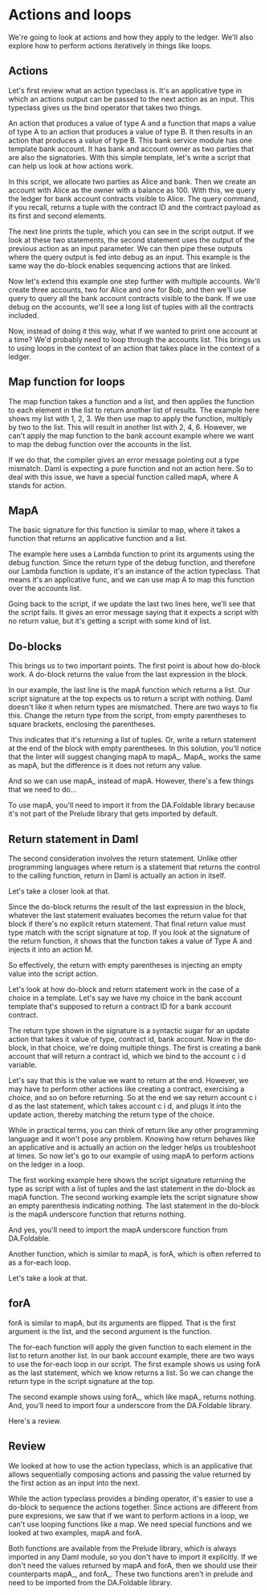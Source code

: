 # Actions and loops

We're going to look at actions and how they apply to the ledger. We'll also explore how to perform actions iteratively in things like loops. 

## Actions

Let's first review what an action typeclass is. It's an applicative type in which an actions output can be passed to the next action as an input. This typeclass gives us the bind operator that takes two things.

An action that produces a value of type A and a function that maps a value of type A to an action that produces a value of type B. It then results in an action that produces a value of type B. This bank service module has one template bank account. It has bank and account owner as two parties that are also the signatories. With this simple template, let's write a script that can help us look at how actions work. 

In this script, we allocate two parties as Alice and bank. Then we create an account with Alice as the owner with a balance as 100. With this, we query the ledger for bank account contracts visible to Alice. The query command, if you recall, returns a tuple with the contract ID and the contract payload as its first and second elements.

The next line prints the tuple, which you can see in the script output. If we look at these two statements, the second statement uses the output of the previous action as an input parameter. We can then pipe these outputs where the query output is fed into debug as an input. This example is the same way the do-block enables sequencing actions that are linked.

Now let's extend this example one step further with multiple accounts. We'll create three accounts, two for Alice and one for Bob, and then we'll use query to query all the bank account contracts visible to the bank. If we use debug on the accounts, we'll see a long list of tuples with all the contracts included.

Now, instead of doing it this way, what if we wanted to print one account at a time? We'd probably need to loop through the accounts list. This brings us to using loops in the context of an action that takes place in the context of a ledger. 

## Map function for loops

The map function takes a function and a list, and then applies the function to each element in the list to return another list of results. The example here shows my list with 1, 2, 3. We then use map to apply the function, multiply by two to the list. This will result in another list with 2, 4, 6. However, we can't apply the map function to the bank account example where we want to map the debug function over the accounts in the list.

If we do that, the compiler gives an error message pointing out a type mismatch. Daml is expecting a pure function and not an action here. So to deal with this issue, we have a special function called mapA, where A stands for action. 

## MapA

The basic signature for this function is similar to map, where it takes a function that returns an applicative function and a list.

The example here uses a Lambda function to print its arguments using the debug function. Since the return type of the debug function, and therefore our Lambda function is update, it's an instance of the action typeclass. That means it's an applicative func, and we can use map A to map this function over the accounts list.

Going back to the script, if we update the last two lines here, we'll see that the script fails. It gives an error message saying that it expects a script with no return value, but it's getting a script with some kind of list. 

## Do-blocks

This brings us to two important points. The first point is about how do-block work. A do-block returns the value from the last expression in the block.

In our example, the last line is the mapA function which returns a list. Our script signature at the top expects us to return a script with nothing. Daml doesn't like it when return types are mismatched. There are two ways to fix this. Change the return type from the script, from empty parentheses to square brackets, enclosing the parentheses.

This indicates that it's returning a list of tuples. Or, write a return statement at the end of the block with empty parentheses. In this solution, you'll notice that the linter will suggest changing mapA to mapA_. MapA_ works the same as mapA, but the difference is it does not return any value.

And so we can use mapA_ instead of mapA. However, there's a few things that we need to do... 

To use mapA, you'll need to import it from the DA.Foldable library because it's not part of the Prelude library that gets imported by default. 

## Return statement in Daml

The second consideration involves the return statement. Unlike other programming languages where return is a statement that returns the control to the calling function, return in Daml is actually an action in itself.

Let's take a closer look at that. 

Since the do-block returns the result of the last expression in the block, whatever the last statement evaluates becomes the return value for that block if there's no explicit return statement. That final return value must type match with the script signature at top. If you look at the signature of the return function, it shows that the function takes a value of Type A and injects it into an action M.

So effectively, the return with empty parentheses is injecting an empty value into the script action. 

Let's look at how do-block and return statement work in the case of a choice in a template. Let's say we have my choice in the bank account template that's supposed to return a contract ID for a bank account contract.

The return type shown in the signature is a syntactic sugar for an update action that takes it value of type, contract id, bank account. Now in the do-block, in that choice, we're doing multiple things. The first is creating a bank account that will return a contract id, which we bind to the account c i d variable.

Let's say that this is the value we want to return at the end. However, we may have to perform other actions like creating a contract, exercising a choice, and so on before returning. So at the end we say return account c i d as the last statement, which takes account c i d, and plugs it into the update action, thereby matching the return type of the choice.

While in practical terms, you can think of return like any other programming language and it won't pose any problem. Knowing how return behaves like an applicative and is actually an action on the ledger helps us troubleshoot at times. So now let's go to our example of using mapA to perform actions on the ledger in a loop.

The first working example here shows the script signature returning the type as script with a list of tuples and the last statement in the do-block as mapA function. The second working example lets the script signature show an empty parenthesis indicating nothing. The last statement in the do-block is the mapA underscore function that returns nothing.

And yes, you'll need to import the mapA underscore function from DA.Foldable. 

Another function, which is similar to mapA, is forA, which is often referred to as a for-each loop. 

Let's take a look at that. 

## forA

forA is similar to mapA, but its arguments are flipped. That is the first argument is the list, and the second argument is the function.

The for-each function will apply the given function to each element in the list to return another list. In our bank account example, there are two ways to use the for-each loop in our script. The first example shows us using forA as the last statement, which we know returns a list. So we can change the return type in the script signature at the top.

The second example shows using forA_, which like mapA_ returns nothing. And, you'll need to import four a underscore from the DA.Foldable library. 

Here's a review. 

## Review

We looked at how to use the action typeclass, which is an applicative that allows sequentially composing actions and passing the value returned by the first action as an input into the next.

While the action typeclass provides a binding operator, it's easier to use a do-block to sequence the actions together. Since actions are different from pure expresions, we saw that if we want to perform actions in a loop, we can't use looping functions like a map. We need special functions and we looked at two examples, mapA and forA. 

Both functions are available from the Prelude library, which is always imported in any Daml module, so you don't have to import it explicitly. If we don't need the values returned by mapA and forA, then we should use their counterparts mapA_, and forA_. These two functions aren't in prelude and need to be imported from the DA.Foldable library.